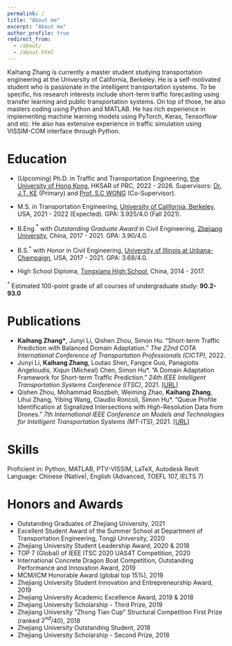 ```yaml
---
permalink: /
title: "About me"
excerpt: "About me"
author_profile: true
redirect_from: 
  - /about/
  - /about.html
---
```


Kaihang Zhang is currently a master student studying transportation engineering at the University of California, Berkeley. He is a self-motivated student who is passionate in the intelligent transportation systems. To be specific, his research interests include short-term traffic forecasting using transfer learning and public transportation systems. On top of those, he also masters coding using Python and MATLAB. He has rich experience in implementing machine learning models using PyTorch, Keras, Tensorflow and etc. He also has extensive experience in traffic simulation using VISSIM-COM interface through Python.<br>

Education
======
- (Upcoming) Ph.D. in Traffic and Transportation Engineering, [the University of Hong Kong](https://www.hku.hk/), HKSAR of PRC, 2022 - 2026. Supervisors: [Dr. J.T. KE](http://www.civil.hku.hk/pp-kejt.html) (Primary) and [Prof. S.C WONG](http://www.civil.hku.hk/pp-wongsc.html) (Co-Supervisor).

- M.S. in Transportation Engineering, [University of California, Berkeley](https://www.berkeley.edu/), USA, 2021 - 2022 (Expected). GPA: 3.925/4.0 (Fall 2021).

- B.Eng.$^*$ with $Outstanding\ Graduate\ Award$ in Civil Engineering, [Zhejiang University](http://www.zju.edu.cn/english/), China, 2017 - 2021. GPA: 3.90/4.0.

- B.S.$^*$ with $Honor$ in Civil Engineering, [University of Illinois at Urbana-Champaign](https://illinois.edu/), USA, 2017 - 2021. GPA: 3.68/4.0.

- High School Diploma, [Tongxiang High School](http://txgjzx.zjtxedu.org/Contentpage.html?id=29), China, 2014 - 2017.

$^*$ Estimated 100-point grade of all courses of undergraduate study: **90.2-93.0**

Publications
======
- **Kaihang Zhang\***, Junyi Li, Qishen Zhou, Simon Hu. “Short-term Traffic Prediction with Balanced Domain Adaptation.” *The 22nd COTA International Conference of Transportation Professionals (CICTP)*, 2022.
- Junyi Li, **Kaihang Zhang**, Loutao Shen, Fangce Guo, Panagiotis Angeloudis, Xiqun (Micheal) Chen, Simon Hu\*. “A Domain Adaptation Framework for Short-term Traffic Prediction.” *24th IEEE Intelligent Transportation Systems Conference (ITSC)*, 2021. [[URL]](https://ieeexplore.ieee.org/document/9564567)<br>
- Qishen Zhou, Mohammad Roozbeh, Weiming Zhao, **Kaihang Zhang**, Lihui Zhang, Yibing Wang, Claudio Roncoli, Simon Hu\*. “Queue Profile Identification at Signalized Intersections with High-Resolution Data from Drones.” *7th International IEEE Conference on Models and Technologies for Intelligent Transportation Systems (MT-ITS)*, 2021. [[URL]](https://ieeexplore.ieee.org/document/9529337)

Skills
======
Proficient in: Python, MATLAB, PTV-VISSIM, LaTeX, Autodesk Revit<br>
Language: Chinese (Native), English (Advanced, TOEFL 107, IELTS 7)

Honors and Awards
======
- Outstanding Graduates of Zhejiang University, 2021<br>
- Excellent Student Award of the Summer School at Department of Transportation Engineering, Tongji University, 2020<br>
- Zhejiang University Student Leadership Award, 2020 & 2018<br>
- TOP 7 (Global) of IEEE ITSC 2020 UAS4T Competition, 2020<br>
- International Concrete Dragon Boat Competition, Outstanding Performance and Innovation Award, 2019<br>
- MCM/ICM Honorable Award (global top 15%), 2019<br>
- Zhejiang University Student Innovation and Entrepreneurship Award, 2019<br>
- Zhejiang University Academic Excellence Award, 2019 & 2018<br>
- Zhejiang University Scholarship - Third Prize, 2019<br>
- Zhejiang University "Zhong Tian Cup" Structural Competition First Prize (ranked $2^{nd}$/40), 2018<br>
- Zhejiang University Outstanding Student, 2018<br>
- Zhejiang University Scholarship - Second Prize, 2018<br>